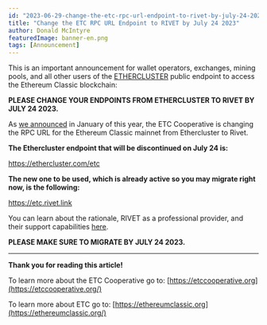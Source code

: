 ```yaml
---
id: "2023-06-29-change-the-etc-rpc-url-endpoint-to-rivet-by-july-24-2023-en"
title: "Change the ETC RPC URL Endpoint to RIVET by July 24 2023"
author: Donald McIntyre
featuredImage: banner-en.png
tags: [Announcement]
---
```


This is an important announcement for wallet operators, exchanges, mining pools, and all other users of the [ETHERCLUSTER](https://ethercluster.com/) public endpoint to access the Ethereum Classic blockchain:

**PLEASE CHANGE YOUR ENDPOINTS FROM ETHERCLUSTER TO RIVET BY JULY 24 2023.**

As [we announced](https://etccooperative.org/posts/2023-01-02-the-ethereum-classic-rpc-url-is-changing-from-ethercluster-to-rivet-en) in January of this year, the ETC Cooperative is changing the RPC URL for the Ethereum Classic mainnet from Ethercluster to Rivet.

**The Ethercluster endpoint that will be discontinued on July 24 is:**

https://ethercluster.com/etc

**The new one to be used, which is already active so you may migrate right now, is the following:**

https://etc.rivet.link

You can learn about the rationale, RIVET as a professional provider, and their support capabilities [here](https://etccooperative.org/posts/2023-01-02-the-ethereum-classic-rpc-url-is-changing-from-ethercluster-to-rivet-en).

**PLEASE MAKE SURE TO MIGRATE BY JULY 24 2023.**

---

**Thank you for reading this article!**

To learn more about the ETC Cooperative go to:  [https://etccooperative.org](https://etccooperative.org/)

To learn more about ETC go to:  [https://ethereumclassic.org](https://ethereumclassic.org/)
